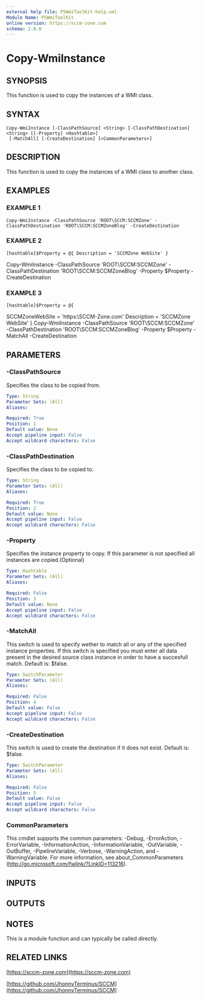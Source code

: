 ```yaml
---
external help file: PSWmiToolKit-help.xml
Module Name: PSWmiToolKit
online version: https://sccm-zone.com
schema: 2.0.0
---
```


# Copy-WmiInstance

## SYNOPSIS
This function is used to copy the instances of a WMI class.

## SYNTAX

```
Copy-WmiInstance [-ClassPathSource] <String> [-ClassPathDestination] <String> [[-Property] <Hashtable>]
 [-MatchAll] [-CreateDestination] [<CommonParameters>]
```

## DESCRIPTION
This function is used to copy the instances of a WMI class to another class.

## EXAMPLES

### EXAMPLE 1
```
Copy-WmiInstance -ClassPathSource 'ROOT\SCCM:SCCMZone' -ClassPathDestination 'ROOT\SCCM:SCCMZoneBlog' -CreateDestination
```

### EXAMPLE 2
```
[hashtable]$Property = @{ Description = 'SCCMZone WebSite' }
```

Copy-WmiInstance -ClassPathSource 'ROOT\SCCM:SCCMZone' -ClassPathDestination 'ROOT\SCCM:SCCMZoneBlog' -Property $Property -CreateDestination

### EXAMPLE 3
```
[hashtable]$Property = @{
```

SCCMZoneWebSite = 'https:\SCCM-Zone.com'
    Description = 'SCCMZone WebSite'
}
Copy-WmiInstance -ClassPathSource 'ROOT\SCCM:SCCMZone' -ClassPathDestination 'ROOT\SCCM:SCCMZoneBlog'  -Property $Property -MatchAll -CreateDestination

## PARAMETERS

### -ClassPathSource
Specifies the class to be copied from.

```yaml
Type: String
Parameter Sets: (All)
Aliases:

Required: True
Position: 1
Default value: None
Accept pipeline input: False
Accept wildcard characters: False
```

### -ClassPathDestination
Specifies the class to be copied to.

```yaml
Type: String
Parameter Sets: (All)
Aliases:

Required: True
Position: 2
Default value: None
Accept pipeline input: False
Accept wildcard characters: False
```

### -Property
Specifies the instance property to copy.
If this parameter is not specified all instances are copied.(Optional)

```yaml
Type: Hashtable
Parameter Sets: (All)
Aliases:

Required: False
Position: 3
Default value: None
Accept pipeline input: False
Accept wildcard characters: False
```

### -MatchAll
This switch is used to specify wether to match all or any of the specified instance properties.
If this switch is specified you must enter all data
present in the desired source class instance in order to have a succesfull match.
Default is: $false.

```yaml
Type: SwitchParameter
Parameter Sets: (All)
Aliases:

Required: False
Position: 4
Default value: False
Accept pipeline input: False
Accept wildcard characters: False
```

### -CreateDestination
This switch is used to create the destination if it does not exist.
Default is: $false.

```yaml
Type: SwitchParameter
Parameter Sets: (All)
Aliases:

Required: False
Position: 5
Default value: False
Accept pipeline input: False
Accept wildcard characters: False
```

### CommonParameters
This cmdlet supports the common parameters: -Debug, -ErrorAction, -ErrorVariable, -InformationAction, -InformationVariable, -OutVariable, -OutBuffer, -PipelineVariable, -Verbose, -WarningAction, and -WarningVariable.
For more information, see about_CommonParameters (http://go.microsoft.com/fwlink/?LinkID=113216).

## INPUTS

## OUTPUTS

## NOTES
This is a module function and can typically be called directly.

## RELATED LINKS

[https://sccm-zone.com](https://sccm-zone.com)

[https://github.com/JhonnyTerminus/SCCM](https://github.com/JhonnyTerminus/SCCM)

